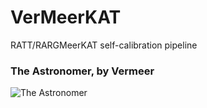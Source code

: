 # VerMeerKAT
RATT/RARGMeerKAT self-calibration pipeline

### The Astronomer, by Vermeer

![The Astronomer](https://upload.wikimedia.org/wikipedia/commons/0/0e/Johannes_Vermeer_-_The_Astronomer_-_WGA24685.jpg)
